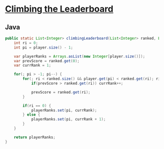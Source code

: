 # [Climbing the Leaderboard](https://www.hackerrank.com/challenges/climbing-the-leaderboard/problem)

## Java

```java
public static List<Integer> climbingLeaderboard(List<Integer> ranked, List<Integer> player) {
    int ri = 0;
    int pi = player.size() - 1;

    var playerRanks = Arrays.asList(new Integer[player.size()]);
    var prevScore = ranked.get(0);
    var currRank = 1;

    for(; pi > -1; pi--) {
        for(; ri < ranked.size() && player.get(pi) < ranked.get(ri); ri++) {
            if(prevScore > ranked.get(ri)) currRank++;

            prevScore = ranked.get(ri);
        }

        if(ri == 0) {
            playerRanks.set(pi, currRank);
        } else {
            playerRanks.set(pi, currRank + 1);
        }
    }

    return playerRanks;
}
```
